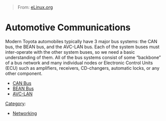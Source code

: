 > From: [eLinux.org](http://eLinux.org/Automotive_Communications "http://eLinux.org/Automotive_Communications")


# Automotive Communications



Modern Toyota automobiles typically have 3 major bus systems: the CAN
bus, the BEAN bus, and the AVC-LAN bus. Each of the system buses must
inter-operate with the other system buses, so we need a basic
understanding of them. All of the bus systems consist of some “backbone”
of a bus network and many individual nodes or Electronic Control Units
(ECU) such as amplifiers, receivers, CD-changers, automatic locks, or
any other component.

-   [CAN Bus](http://eLinux.org/CAN_Bus "CAN Bus")
-   [BEAN Bus](http://eLinux.org/BEAN_Bus "BEAN Bus")
-   [AVC-LAN](http://eLinux.org/AVC-LAN "AVC-LAN")


[Category](http://eLinux.org/Special:Categories "Special:Categories"):

-   [Networking](http://eLinux.org/Category:Networking "Category:Networking")

